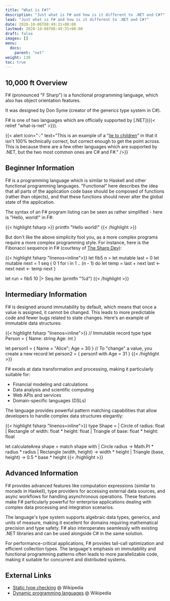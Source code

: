 ```yaml
---
title: "What is F#?"
description: "Just what is F# and how is it different to .NET and C#?"
lead: "Just what is F# and how is it different to .NET and C#?"
date: 2020-10-06T08:49:31+00:00
lastmod: 2020-10-06T08:49:31+00:00
draft: false
images: []
menu:
  docs:
    parent: "net"
weight: 130
toc: true
---
```


## 10,000 ft Overview

F# (pronounced "F Sharp") is a functional programming language, which also has object orientation features.

It was designed by Don Syme (creator of the generics type system in C#).

F# is one of two languages which are officially supported by [.NET]({{< relref "what-is-net" >}}).

{{< alert icon="💡" text="This is an example of a &quot;[lie to children](https://en.wikipedia.org/wiki/Lie-to-children)&quot; in that it isn't 100% technically correct, but correct enough to get the point across. This is because there are a few other languages which are supported by .NET, but the two most common ones are C# and F#." />}}

## Beginner Information

F# is a programming language which is similar to Haskell and other functional programming languages. "Functional" here describes the idea that all parts of the application code base should be composed of functions (rather than objects), and that these functions should never alter the global state of the application.

The syntax of an F# program listing can be seen as rather simplified - here is "Hello, world!" in F#:

{{< highlight fsharp >}}
printfn "Hello world!"
{{< /highlight >}}

But don't like the above simplicity fool you, as a more complex programs require a more complex programming style. For instance, here is the Fibonacci sequence in F# (courtesy of [The Sharp Dev](https://thesharperdev.com/posts/fsharp-fibonacci-five-ways/)):

<!-- markdownlint-disable MD009-->
{{< highlight fsharp "linenos=inline">}}
let fib5 n = 
    let mutable last = 0
    let mutable next = 1
    seq {
        0
        1
        for i in 1 .. (n - 1) do
            let temp = last + next
            last <- next
            next <- temp
            next
        }

let run = fib5 10 |> Seq.iter (printfn "%d")
{{< /highlight >}}
<!-- markdownlint-enable MD009 -->

## Intermediary Information

F# is designed around immutability by default, which means that once a value is assigned, it cannot be changed. This leads to more predictable code and fewer bugs related to state changes. Here's an example of immutable data structures:

{{< highlight fsharp "linenos=inline">}}
// Immutable record type
type Person = {
    Name: string
    Age: int
}

let person1 = { Name = "Alice"; Age = 30 }
// To "change" a value, you create a new record
let person2 = { person1 with Age = 31 }
{{< /highlight >}}

F# excels at data transformation and processing, making it particularly suitable for:

- Financial modeling and calculations
- Data analysis and scientific computing
- Web APIs and services
- Domain-specific languages (DSLs)

The language provides powerful pattern matching capabilities that allow developers to handle complex data structures elegantly:

{{< highlight fsharp "linenos=inline">}}
type Shape = 
    | Circle of radius: float
    | Rectangle of width: float * height: float
    | Triangle of base: float * height: float

let calculateArea shape =
    match shape with
    | Circle radius -> Math.PI * radius * radius
    | Rectangle (width, height) -> width * height
    | Triangle (base, height) -> 0.5 * base * height
{{< /highlight >}}

## Advanced Information

F# provides advanced features like computation expressions (similar to monads in Haskell), type providers for accessing external data sources, and async workflows for handling asynchronous operations. These features make F# particularly powerful for enterprise applications dealing with complex data processing and integration scenarios.

The language's type system supports algebraic data types, generics, and units of measure, making it excellent for domains requiring mathematical precision and type safety. F# also interoperates seamlessly with existing .NET libraries and can be used alongside C# in the same solution.

For performance-critical applications, F# provides tail-call optimization and efficient collection types. The language's emphasis on immutability and functional programming patterns often leads to more parallelizable code, making it suitable for concurrent and distributed systems.

## External Links

- [Static type checking](https://en.wikipedia.org/wiki/Type_system#Static_type_checking) @ Wikipedia
- [Dynamic programming languages](https://en.wikipedia.org/wiki/Dynamic_programming_language) @ Wikipedia
